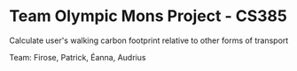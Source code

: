 # Team Olympic Mons Project - CS385
Calculate user's walking carbon footprint relative to other forms of transport

Team: Firose, Patrick, Éanna, Audrius
